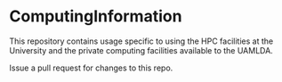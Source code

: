 # ComputingInformation
This repository contains usage specific to using the HPC facilities at the University and the private computing facilities available to the UAMLDA. 

Issue a pull request for changes to this repo. 

